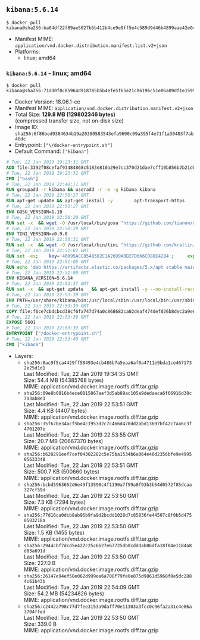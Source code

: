 ## `kibana:5.6.14`

```console
$ docker pull kibana@sha256:ba04df22f89ae5027b5b412b4ce9e9ff5e4c589d9d46b4899aae42e045f19389
```

-	Manifest MIME: `application/vnd.docker.distribution.manifest.list.v2+json`
-	Platforms:
	-	linux; amd64

### `kibana:5.6.14` - linux; amd64

```console
$ docker pull kibana@sha256:71dd0f0c85964d918785b5b4efe5f65e21c86196c51e06a09df1e1599ebcd3d7
```

-	Docker Version: 18.06.1-ce
-	Manifest MIME: `application/vnd.docker.distribution.manifest.v2+json`
-	Total Size: **129.8 MB (129802346 bytes)**  
	(compressed transfer size, not on-disk size)
-	Image ID: `sha256:6f86bed9384634b19a20380583543efa9690c09a395f4e71f1a30483f7ab48dc`
-	Entrypoint: `["\/docker-entrypoint.sh"]`
-	Default Command: `["kibana"]`

```dockerfile
# Tue, 22 Jan 2019 19:23:31 GMT
ADD file:3392f08cefaf93484868c5183e810a29e7cc370d21dae7cff10b856b2b21d072 in / 
# Tue, 22 Jan 2019 19:23:31 GMT
CMD ["bash"]
# Tue, 22 Jan 2019 22:48:11 GMT
RUN groupadd -r kibana && useradd -r -m -g kibana kibana
# Tue, 22 Jan 2019 22:50:27 GMT
RUN apt-get update && apt-get install -y 		apt-transport-https 		ca-certificates 		wget 		libfontconfig 		libfreetype6 	--no-install-recommends && rm -rf /var/lib/apt/lists/*
# Tue, 22 Jan 2019 22:50:27 GMT
ENV GOSU_VERSION=1.10
# Tue, 22 Jan 2019 22:50:29 GMT
RUN set -x 	&& wget -O /usr/local/bin/gosu "https://github.com/tianon/gosu/releases/download/$GOSU_VERSION/gosu-$(dpkg --print-architecture)" 	&& wget -O /usr/local/bin/gosu.asc "https://github.com/tianon/gosu/releases/download/$GOSU_VERSION/gosu-$(dpkg --print-architecture).asc" 	&& export GNUPGHOME="$(mktemp -d)" 	&& gpg --batch --keyserver ha.pool.sks-keyservers.net --recv-keys B42F6819007F00F88E364FD4036A9C25BF357DD4 	&& gpg --batch --verify /usr/local/bin/gosu.asc /usr/local/bin/gosu 	&& rm -rf "$GNUPGHOME" /usr/local/bin/gosu.asc 	&& chmod +x /usr/local/bin/gosu 	&& gosu nobody true
# Tue, 22 Jan 2019 22:50:29 GMT
ENV TINI_VERSION=v0.9.0
# Tue, 22 Jan 2019 22:50:31 GMT
RUN set -x 	&& wget -O /usr/local/bin/tini "https://github.com/krallin/tini/releases/download/$TINI_VERSION/tini" 	&& wget -O /usr/local/bin/tini.asc "https://github.com/krallin/tini/releases/download/$TINI_VERSION/tini.asc" 	&& export GNUPGHOME="$(mktemp -d)" 	&& gpg --batch --keyserver ha.pool.sks-keyservers.net --recv-keys 6380DC428747F6C393FEACA59A84159D7001A4E5 	&& gpg --batch --verify /usr/local/bin/tini.asc /usr/local/bin/tini 	&& rm -rf "$GNUPGHOME" /usr/local/bin/tini.asc 	&& chmod +x /usr/local/bin/tini 	&& tini -h
# Tue, 22 Jan 2019 22:51:07 GMT
RUN set -ex; 	key='46095ACC8548582C1A2699A9D27D666CD88E42B4'; 	export GNUPGHOME="$(mktemp -d)"; 	gpg --batch --keyserver ha.pool.sks-keyservers.net --recv-keys "$key"; 	gpg --batch --export "$key" > /etc/apt/trusted.gpg.d/elastic.gpg; 	rm -rf "$GNUPGHOME"; 	apt-key list
# Tue, 22 Jan 2019 22:51:08 GMT
RUN echo 'deb https://artifacts.elastic.co/packages/5.x/apt stable main' > /etc/apt/sources.list.d/kibana.list
# Tue, 22 Jan 2019 22:51:09 GMT
ENV KIBANA_VERSION=5.6.14
# Tue, 22 Jan 2019 22:53:37 GMT
RUN set -x 	&& apt-get update 	&& apt-get install -y --no-install-recommends kibana=$KIBANA_VERSION 	&& rm -rf /var/lib/apt/lists/* 		&& sed -ri "s!^(\#\s*)?(server\.host:).*!\2 '0.0.0.0'!" /etc/kibana/kibana.yml 	&& grep -q "^server\.host: '0.0.0.0'\$" /etc/kibana/kibana.yml 		&& sed -ri "s!^(\#\s*)?(elasticsearch\.url:).*!\2 'http://elasticsearch:9200'!" /etc/kibana/kibana.yml 	&& grep -q "^elasticsearch\.url: 'http://elasticsearch:9200'\$" /etc/kibana/kibana.yml
# Tue, 22 Jan 2019 22:53:39 GMT
ENV PATH=/usr/share/kibana/bin:/usr/local/sbin:/usr/local/bin:/usr/sbin:/usr/bin:/sbin:/bin
# Tue, 22 Jan 2019 22:53:39 GMT
COPY file:f6ce7cbdcbcd38cf6fa747d74a0c868682ca02deaf474def026b8dec2a9e66e5 in / 
# Tue, 22 Jan 2019 22:53:39 GMT
EXPOSE 5601
# Tue, 22 Jan 2019 22:53:39 GMT
ENTRYPOINT ["/docker-entrypoint.sh"]
# Tue, 22 Jan 2019 22:53:40 GMT
CMD ["kibana"]
```

-	Layers:
	-	`sha256:8ac9f5ca4429ff58493e4cb486b7a5eaa6af0a4711e9bda1ce4671732e25d1d1`  
		Last Modified: Tue, 22 Jan 2019 19:34:35 GMT  
		Size: 54.4 MB (54385768 bytes)  
		MIME: application/vnd.docker.image.rootfs.diff.tar.gzip
	-	`sha256:09e8b0816b4ece0815867aef3d5ab89ac105e9dedaaca6f66916d38c7a3ab8e3`  
		Last Modified: Tue, 22 Jan 2019 22:53:51 GMT  
		Size: 4.4 KB (4407 bytes)  
		MIME: application/vnd.docker.image.rootfs.diff.tar.gzip
	-	`sha256:35f67be34acf5be4c1953d2c7c466d470dd2abd13697bf42c7aa6c3f4701207e`  
		Last Modified: Tue, 22 Jan 2019 22:53:55 GMT  
		Size: 20.7 MB (20667370 bytes)  
		MIME: application/vnd.docker.image.rootfs.diff.tar.gzip
	-	`sha256:b620291eef7cef04302282c5e75ba1534b6a064e40d2356bfe9e499505633348`  
		Last Modified: Tue, 22 Jan 2019 22:53:51 GMT  
		Size: 500.7 KB (500660 bytes)  
		MIME: application/vnd.docker.image.rootfs.diff.tar.gzip
	-	`sha256:bcbd5963652d6e49f13590c4f1190a7f99a0f93b3b54d0572f85dcaa327cf59d`  
		Last Modified: Tue, 22 Jan 2019 22:53:50 GMT  
		Size: 7.3 KB (7294 bytes)  
		MIME: application/vnd.docker.image.rootfs.diff.tar.gzip
	-	`sha256:77d16ca0dcb8ab96b9fa9d2bcdd1028d7c85836fe44507c8f0b5d4758503218a`  
		Last Modified: Tue, 22 Jan 2019 22:53:50 GMT  
		Size: 1.5 KB (1455 bytes)  
		MIME: application/vnd.docker.image.rootfs.diff.tar.gzip
	-	`sha256:2944cbf7dcd5e422c25c6627e67725db0cdddab86dfa18f04e1184a8d03a691d`  
		Last Modified: Tue, 22 Jan 2019 22:53:50 GMT  
		Size: 227.0 B  
		MIME: application/vnd.docker.image.rootfs.diff.tar.gzip
	-	`sha256:26147e94ef58e062d999ea6a708f79fe0e875d9861d5968f0e5dc2884c61b43b`  
		Last Modified: Tue, 22 Jan 2019 22:54:09 GMT  
		Size: 54.2 MB (54234826 bytes)  
		MIME: application/vnd.docker.image.rootfs.diff.tar.gzip
	-	`sha256:c2442a798c77d7fee3153a9daff70e11303a3fcc0c96fa2a31c4e86a3704ffed`  
		Last Modified: Tue, 22 Jan 2019 22:53:50 GMT  
		Size: 339.0 B  
		MIME: application/vnd.docker.image.rootfs.diff.tar.gzip
